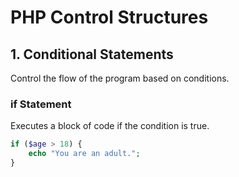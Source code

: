 # PHP Control Structures

## 1. **Conditional Statements**
Control the flow of the program based on conditions.

### **if Statement**
Executes a block of code if the condition is true.
```php
if ($age > 18) {
    echo "You are an adult.";
}
```